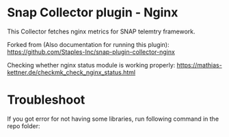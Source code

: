 # Snap Collector plugin - Nginx
This Collector fetches nginx metrics for SNAP telemtry framework.

Forked from (Also documentation for running this plugin):
https://github.com/Staples-Inc/snap-plugin-collector-nginx

Checking whether nginx status module is working properly:
https://mathias-kettner.de/checkmk_check_nginx_status.html

# Troubleshoot
If you got error for not having some libraries, run following command in the repo folder:

``` go get ./...
